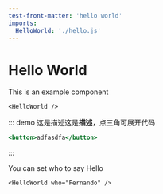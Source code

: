 ```yaml
---
test-front-matter: 'hello world'
imports:
  HelloWorld: './hello.js'
---
```

# Hello World

This is an example component

```render html
<HelloWorld />
```

::: demo 这是描述这是**描述**，点三角可展开代码
```jsx
<button>adfasdfa</button>
```
:::

You can set who to say Hello

```render html
<HelloWorld who="Fernando" />
```
